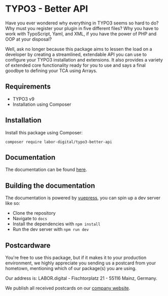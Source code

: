 # TYPO3 - Better API
Have you ever wondered why everything in TYPO3 seems so hard to do? Why must you register your plugin in five different files? Why you have to work with TypoScript, Yaml, and XML, if you have the power of PHP and OOP at your disposal?

Well, ask no longer because this package aims to lessen the load on a developer by creating a streamlined,
extendable API you can use to configure your TYPO3 installation and extensions. It also provides a variety of extended core functionality ready for you to use and says a final goodbye to defining your TCA using Arrays.

## Requirements

- TYPO3 v9
- Installation using Composer

## Installation
Install this package using Composer:

```
composer require labor-digital/typo3-better-api
```

## Documentation
The documentation can be found [here](https://typo3-better-api.labor.tools).

## Building the documentation
The documentation is powered by [vuepress](https://vuepress.vuejs.org/), you can spin up a dev server like so:

- Clone the repository
- Navigate to ```docs```
- Install the dependencies with ```npm install```
- Run the dev server with ```npm run dev```

## Postcardware
You're free to use this package, but if it makes it to your production environment, we highly appreciate you sending us a postcard from your hometown, mentioning which of our package(s) you are using.

Our address is: LABOR.digital - Fischtorplatz 21 - 55116 Mainz, Germany.

We publish all received postcards on our [company website](https://labor.digital). 